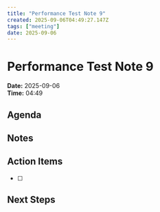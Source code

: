 ```yaml
---
title: "Performance Test Note 9"
created: 2025-09-06T04:49:27.147Z
tags: ["meeting"]
date: 2025-09-06
---
```


# Performance Test Note 9

**Date:** 2025-09-06  
**Time:** 04:49  

## Agenda


## Notes


## Action Items
- [ ] 

## Next Steps
